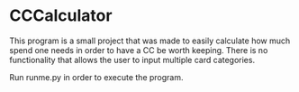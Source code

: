 # CCCalculator

This program is a small project that was made to easily calculate how much spend one needs in order to have a CC be worth keeping. There is no functionality that allows the user to input multiple card categories. 

Run runme.py in order to execute the program.
